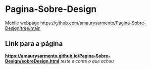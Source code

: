 # Pagina-Sobre-Design
 Mobile webpage
https://github.com/amaurysarmento/Pagina-Sobre-Design/tree/main

## Link para a página
**https://amaurysarmento.github.io/Pagina-Sobre-Design/sobreDesign.html**
*teste e conte o que achou*
